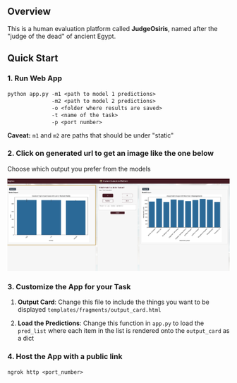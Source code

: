 ## Overview

This is a human evaluation platform called **JudgeOsiris**, named after the "judge of the dead" of ancient Egypt.

## Quick Start

### 1. Run Web App

```
python app.py -m1 <path to model 1 predictions> 
              -m2 <path to model 2 predictions> 
              -o <folder where results are saved>
              -t <name of the task>
              -p <port number>
```

**Caveat:** `m1` and `m2` are paths that should be under "static"


### 2. Click on generated url to get an image like the one below

Choose which output you prefer from the models

![Dashboard Image](static/assets/dashboard.png)


### 3. Customize the App for your Task

1. **Output Card**: Change this file to include the things you want to be displayed
        `templates/fragments/output_card.html`

2. **Load the Predictions**: Change this function in `app.py` to load the `pred_list` where each item in the list is rendered onto the `output_card` as a dict

### 4. Host the App with a public link

```
ngrok http <port_number>
```
